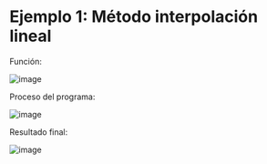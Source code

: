 # Ejemplo 1: Método interpolación lineal

Función:

![image](https://github.com/22030130/Numerical-Methods-/assets/147437999/33f12c23-b077-4486-9243-9b742b510e12)

Proceso del programa:

![image](https://github.com/22030130/Numerical-Methods-/assets/147437999/3261318a-1e80-475e-aa72-956f55cc69d7)

Resultado final:

![image](https://github.com/22030130/Numerical-Methods-/assets/147437999/32a0b40b-0414-4e0d-9117-b931986c297b)


